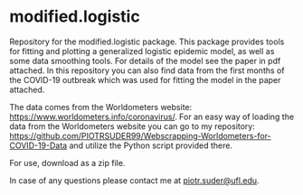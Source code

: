 
# modified.logistic

<!-- badges: start -->
<!-- badges: end -->

Repository for the modified.logistic package. This package provides tools for fitting and plotting a generalized logistic epidemic model, as well as some data smoothing tools. For details of the model see the paper in pdf attached. In this repository you can also find data from the first months of the COVID-19 outbreak which was used for fitting the model in the paper attached. 

The data comes from the Worldometers website: https://www.worldometers.info/coronavirus/. For an easy way of loading the data from the Worldometers website you can go to my repository: https://github.com/PIOTRSUDER99/Webscrapping-Worldometers-for-COVID-19-Data and utilize the Python script provided there.

For use, download as a zip file. 

In case of any questions please contact me at piotr.suder@ufl.edu.


